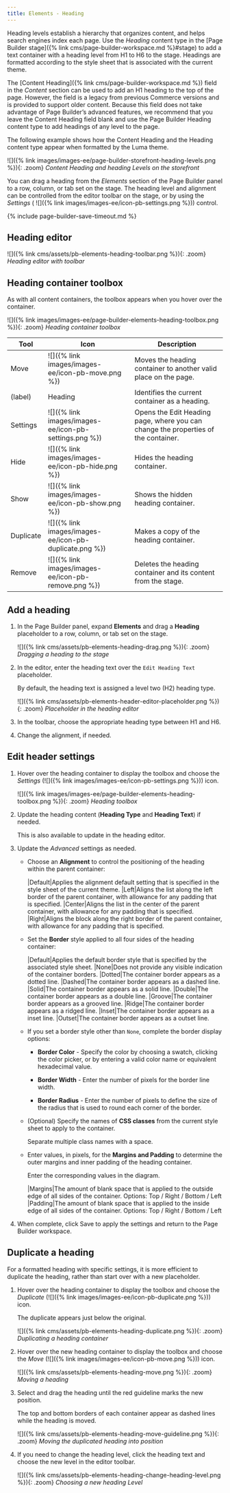 ```yaml
---
title: Elements - Heading
---
```


Heading levels establish a hierarchy that organizes content, and helps search engines index each page. Use the _Heading_ content type in the [Page Builder stage]({% link cms/page-builder-workspace.md %}#stage) to add a text container with a heading level from H1 to H6 to the stage. Headings are formatted according to the style sheet that is associated with the current theme.

The [Content Heading]({% link cms/page-builder-workspace.md %}) field in the _Content_ section can be used to add an H1 heading to the top of the page. However, the field is a legacy from previous Commerce versions and is provided to support older content. Because this field does not take advantage of Page Builder’s advanced features, we recommend that you leave the Content Heading field blank and use the Page Builder Heading content type to add headings of any level to the page.

The following example shows how the Content Heading and the Heading content type appear when formatted by the Luma theme.

![]({% link images/images-ee/page-builder-storefront-heading-levels.png %}){: .zoom}
_Content Heading and heading Levels on the storefront_

You can drag a heading from the _Elements_ section of the Page Builder panel to a row, column, or tab set on the stage. The heading level and alignment can be controlled from the editor toolbar on the stage, or by using the _Settings_ ( ![]({% link images/images-ee/icon-pb-settings.png %})) control.

{% include page-builder-save-timeout.md %}

## Heading editor

![]({% link cms/assets/pb-elements-heading-toolbar.png %}){: .zoom}
_Heading editor with toolbar_

## Heading container toolbox

As with all content containers, the toolbox appears when you hover over the container.

![]({% link images/images-ee/page-builder-elements-heading-toolbox.png %}){: .zoom}
_Heading container toolbox_

| Tool      | Icon              | Description            |
| --------- | ----------------- | ---------------------- |
| Move      | ![]({% link images/images-ee/icon-pb-move.png %}) | Moves the heading container to another valid place on the page. |
| (label)   | Heading  | Identifies the current container as a heading. |
| Settings  | ![]({% link images/images-ee/icon-pb-settings.png %}) | Opens the Edit Heading page, where you can change the properties of the container. |
| Hide      | ![]({% link images/images-ee/icon-pb-hide.png %}) | Hides the heading container. |
| Show      | ![]({% link images/images-ee/icon-pb-show.png %}) | Shows the hidden heading container. |
| Duplicate | ![]({% link images/images-ee/icon-pb-duplicate.png %}) | Makes a copy of the heading container. |
| Remove    | ![]({% link images/images-ee/icon-pb-remove.png %}) | Deletes the heading container and its content from the stage. |

## Add a heading

1. In the Page Builder panel, expand **Elements** and drag a **Heading** placeholder to a row, column, or tab set on the stage.

   ![]({% link cms/assets/pb-elements-heading-drag.png %}){: .zoom}
   _Dragging a heading to the stage_

1. In the editor, enter the heading text over the `Edit Heading Text` placeholder.

   By default, the heading text is assigned a level two (H2) heading type.

   ![]({% link cms/assets/pb-elements-header-editor-placeholder.png %}){: .zoom}
   _Placeholder in the heading editor_

1. In the toolbar, choose the appropriate heading type between H1 and H6.

1. Change the alignment, if needed.

## Edit header settings

1. Hover over the heading container to display the toolbox and choose the _Settings_ (![]({% link images/images-ee/icon-pb-settings.png %})) icon.

   ![]({% link images/images-ee/page-builder-elements-heading-toolbox.png %}){: .zoom}
   _Heading toolbox_

1. Update the heading content (**Heading Type** and **Heading Text**) if needed.

   This is also available to update in the heading editor.

1. Update the _Advanced_ settings as needed.

   - Choose an **Alignment** to control the positioning of the heading within the parent container:

      |Default|Applies the alignment default setting that is specified in the style sheet of the current theme.
      |Left|Aligns the list along the left border of the parent container, with allowance for any padding that is specified.
      |Center|Aligns the list in the center of the parent container, with allowance for any padding that is specified.
      |Right|Aligns the block along the right border of the parent container, with allowance for any padding that is specified.

   - Set the **Border** style applied to all four sides of the heading container:

      |Default|Applies the default border style that is specified by the associated style sheet.
      |None|Does not provide any visible indication of the container borders.
      |Dotted|The container border appears as a dotted line.
      |Dashed|The container border appears as a dashed line.
      |Solid|The container border appears as a solid line.
      |Double|The container border appears as a double line.
      |Groove|The container border appears as a grooved line.
      |Ridge|The container border appears as a ridged line.
      |Inset|The container border appears as a inset line.
      |Outset|The container border appears as a outset line.

   - If you set a border style other than `None`, complete the border display options:

      - **Border Color** - Specify the color by choosing a swatch, clicking the color picker, or by entering a valid color name or equivalent hexadecimal value.

      - **Border Width** - Enter the number of pixels for the border line width.

      - **Border Radius** - Enter the number of pixels to define the size of the radius that is used to round each corner of the border.

   - (Optional) Specify the names of **CSS classes** from the current style sheet to apply to the container.

      Separate multiple class names with a space.

   - Enter values, in pixels, for the **Margins and Padding** to determine the outer margins and inner padding of the heading container.

      Enter the corresponding values in the diagram.

      |Margins|The amount of blank space that is applied to the outside edge of all sides of the container. Options: Top / Right / Bottom / Left
      |Padding|The amount of blank space that is applied to the inside edge of all sides of the container. Options: Top / Right / Bottom / Left

1. When complete, click <span class="btn">Save</span> to apply the settings and return to the Page Builder workspace.

## Duplicate a heading

For a formatted heading with specific settings, it is more efficient to duplicate the heading, rather than start over with a new placeholder.

1. Hover over the heading container to display the toolbox and choose the _Duplicate_ (![]({% link images/images-ee/icon-pb-duplicate.png %})) icon.

   The duplicate appears just below the original.

   ![]({% link cms/assets/pb-elements-heading-duplicate.png %}){: .zoom}
   _Duplicating a heading container_

1. Hover over the new heading container to display the toolbox and choose the _Move_ (![]({% link images/images-ee/icon-pb-move.png %})) icon.

   ![]({% link cms/assets/pb-elements-heading-move.png %}){: .zoom}
   _Moving a heading_

1. Select and drag the heading until the red guideline marks the new position.

   The top and bottom borders of each container appear as dashed lines while the heading is moved.

   ![]({% link cms/assets/pb-elements-heading-move-guideline.png %}){: .zoom}
   _Moving the duplicated heading into position_

1. If you need to change the heading level, click the heading text and choose the new level in the editor toolbar.

   ![]({% link cms/assets/pb-elements-heading-change-heading-level.png %}){: .zoom}
   _Choosing a new heading Level_
